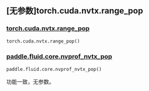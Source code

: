 ## [无参数]torch.cuda.nvtx.range_pop

### [torch.cuda.nvtx.range_pop](https://pytorch.org/docs/stable/generated/torch.cuda.nvtx.range_pop.html#torch.cuda.nvtx.range_pop)

```python
torch.cuda.nvtx.range_pop()
```

### [paddle.fluid.core.nvprof_nvtx_pop](https://github.com/PaddlePaddle/Paddle/blob/f00a06d817b97bde23e013c2fb0cd1a6c9c1076b/paddle/fluid/pybind/pybind.cc#L2264)

```python
paddle.fluid.core.nvprof_nvtx_pop()
```

功能一致，无参数。
